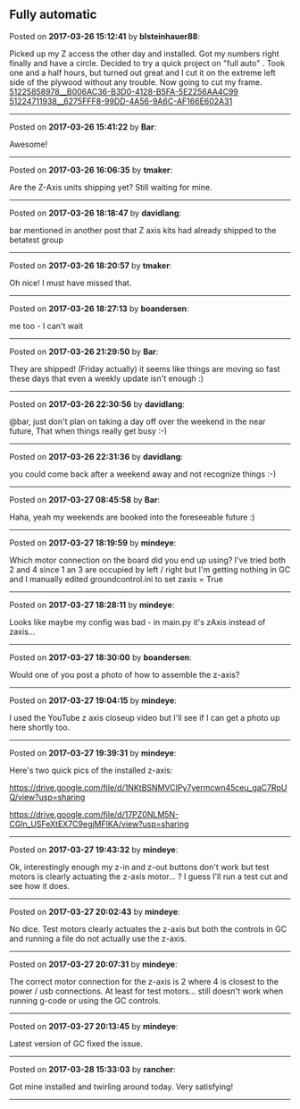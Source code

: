 ## Fully automatic
Posted on **2017-03-26 15:12:41** by **blsteinhauer88**:

Picked up my Z access the other day and installed. Got my numbers right finally and have a circle. Decided to try a quick project on "full auto" .   Took one and a half hours, but turned out great and I cut it on the extreme left side of the plywood without any trouble. Now going to cut my frame. [51225858978__B006AC36-B3D0-4128-B5FA-5E2256AA4C99](/images/P3/Bv/P3Bv_51225858978__b006ac36b3d04128b5fa5e2256aa4c99.jpg.jpg) [51224711938__6275FFF8-99DD-4A56-9A6C-AF166E602A31](/images/GF/k9/GFk9_51224711938__6275fff899dd4a569a6caf166e602a31.jpg.jpg)

---

Posted on **2017-03-26 15:41:22** by **Bar**:

Awesome!

---

Posted on **2017-03-26 16:06:35** by **tmaker**:

Are the Z-Axis units shipping yet?  Still waiting for mine.

---

Posted on **2017-03-26 18:18:47** by **davidlang**:

bar mentioned in another post that Z axis kits had already shipped to the betatest group

---

Posted on **2017-03-26 18:20:57** by **tmaker**:

Oh nice! I must have missed that.

---

Posted on **2017-03-26 18:27:13** by **boandersen**:

me too - I can't wait

---

Posted on **2017-03-26 21:29:50** by **Bar**:

They are shipped! (Friday actually) it seems like things are moving so fast these days that even a weekly update isn't enough :)

---

Posted on **2017-03-26 22:30:56** by **davidlang**:

@bar, just don't plan on taking a day off over the weekend in the near future, That when things really get busy :-)

---

Posted on **2017-03-26 22:31:36** by **davidlang**:

you could come back after a weekend away and not recognize things :-)

---

Posted on **2017-03-27 08:45:58** by **Bar**:

Haha, yeah my weekends are booked into the foreseeable future :)

---

Posted on **2017-03-27 18:19:59** by **mindeye**:

Which motor connection on the board did you end up using? I've tried both 2 and 4 since 1 an 3 are occupied by left / right but I'm getting nothing in GC and I manually edited groundcontrol.ini to set zaxis = True

---

Posted on **2017-03-27 18:28:11** by **mindeye**:

Looks like maybe my config was bad - in main.py it's zAxis instead of zaxis...

---

Posted on **2017-03-27 18:30:00** by **boandersen**:

Would one of you post a photo of how to assemble the z-axis?

---

Posted on **2017-03-27 19:04:15** by **mindeye**:

I used the YouTube z axis closeup video but I'll see if I can get a photo up here shortly too.

---

Posted on **2017-03-27 19:39:31** by **mindeye**:

Here's two quick pics of the installed z-axis:



https://drive.google.com/file/d/1NKtBSNMVCIPy7yermcwn45ceu_gaC7RpUQ/view?usp=sharing



https://drive.google.com/file/d/17PZ0NLM5N-CGln_USFeXtEX7C9egjMFlKA/view?usp=sharing

---

Posted on **2017-03-27 19:43:32** by **mindeye**:

Ok, interestingly enough my z-in and z-out buttons don't work but test motors is clearly actuating the z-axis motor... ? I guess I'll run a test cut and see how it does.

---

Posted on **2017-03-27 20:02:43** by **mindeye**:

No dice. Test motors clearly actuates the z-axis but both the controls in GC and running a file do not actually use the z-axis.

---

Posted on **2017-03-27 20:07:31** by **mindeye**:

The correct motor connection for the z-axis is 2 where 4 is closest to the power / usb connections. At least for test motors... still doesn't work when running g-code or using the GC controls.

---

Posted on **2017-03-27 20:13:45** by **mindeye**:

Latest version of GC fixed the issue.

---

Posted on **2017-03-28 15:33:03** by **rancher**:

Got mine installed and twirling around today.  Very satisfying!

---

